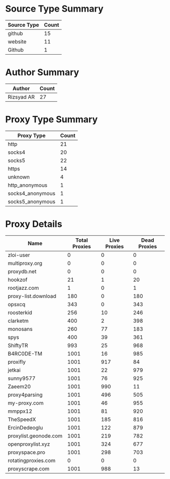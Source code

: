 # Source Type Summary

| Source Type | Count |
|-------------|-------|
| github | 15 |
| website | 11 |
| Github | 1 |


# Author Summary

| Author | Count |
|--------|-------|
| Rizsyad AR | 27 |


# Proxy Type Summary

| Proxy Type | Count |
|------------|-------|
| http | 21 |
| socks4 | 20 |
| socks5 | 22 |
| https | 14 |
| unknown | 4 |
| http_anonymous | 1 |
| socks4_anonymous | 1 |
| socks5_anonymous | 1 |


# Proxy Details

| Name | Total Proxies | Live Proxies | Dead Proxies |
|------|---------------|--------------|---------------|
| zloi-user | 0 | 0 | 0 |
| multiproxy.org | 0 | 0 | 0 |
| proxydb.net | 0 | 0 | 0 |
| hookzof | 21 | 1 | 20 |
| rootjazz.com | 1 | 0 | 1 |
| proxy-list.download | 180 | 0 | 180 |
| opsxcq | 343 | 0 | 343 |
| roosterkid | 256 | 10 | 246 |
| clarketm | 400 | 2 | 398 |
| monosans | 260 | 77 | 183 |
| spys | 400 | 39 | 361 |
| ShiftyTR | 993 | 25 | 968 |
| B4RC0DE-TM | 1001 | 16 | 985 |
| proxifly | 1001 | 917 | 84 |
| jetkai | 1001 | 22 | 979 |
| sunny9577 | 1001 | 76 | 925 |
| Zaeem20 | 1001 | 990 | 11 |
| proxy4parsing | 1001 | 496 | 505 |
| my-proxy.com | 1001 | 46 | 955 |
| mmppx12 | 1001 | 81 | 920 |
| TheSpeedX | 1001 | 185 | 816 |
| ErcinDedeoglu | 1001 | 122 | 879 |
| proxylist.geonode.com | 1001 | 219 | 782 |
| openproxylist.xyz | 1001 | 324 | 677 |
| proxyspace.pro | 1001 | 298 | 703 |
| rotatingproxies.com | 0 | 0 | 0 |
| proxyscrape.com | 1001 | 988 | 13 |
